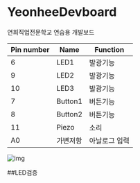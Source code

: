 # YeonheeDevboard
연희직업전문학교 연습용 개발보드

|Pin number|Name|Function|
|------|---|---|
|6|LED1|발광기능|
|9|LED2|발광기능|
|10|LED3|발광기능| 
|7|Button1|버튼기능|
|8|Button2|버튼기능|
|11|Piezo|소리|
|A0|가변저항|아날로그 입력|

![img](/YeonheeDev.png)

##LED검증
